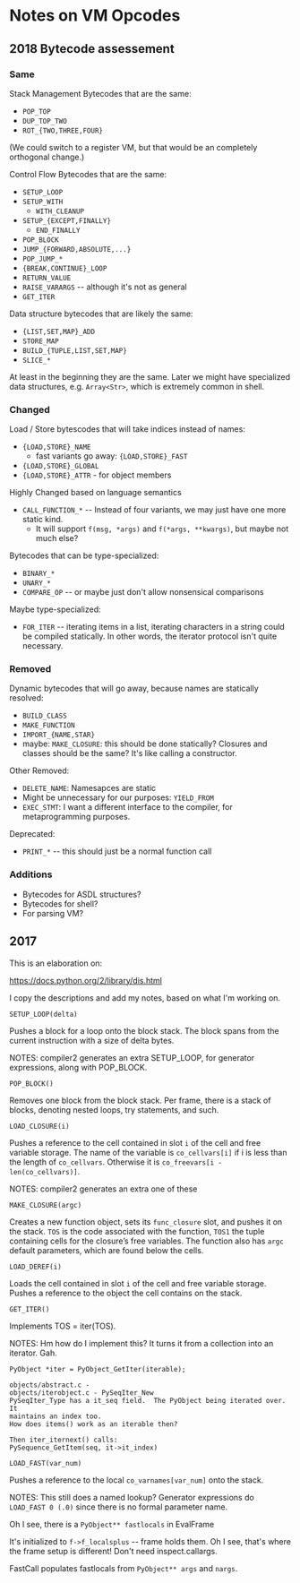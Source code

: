 Notes on VM Opcodes
===================

2018 Bytecode assessement
-------------------------

### Same

Stack Management Bytecodes that are the same:

- `POP_TOP`
- `DUP_TOP_TWO`
- `ROT_{TWO,THREE,FOUR}`

(We could switch to a register VM, but that would be an completely orthogonal
change.)

Control Flow Bytecodes that are the same:

- `SETUP_LOOP`
- `SETUP_WITH`
  - `WITH_CLEANUP`
- `SETUP_{EXCEPT,FINALLY}`
  - `END_FINALLY`
- `POP_BLOCK`
- `JUMP_{FORWARD,ABSOLUTE,...}`
- `POP_JUMP_*`
- `{BREAK,CONTINUE}_LOOP`
- `RETURN_VALUE`
- `RAISE_VARARGS` -- although it's not as general
- `GET_ITER`

Data structure bytecodes that are likely the same:

- `{LIST,SET,MAP}_ADD`
- `STORE_MAP`
- `BUILD_{TUPLE,LIST,SET,MAP}`
- `SLICE_*`

At least in the beginning they are the same.  Later we might have specialized
data structures, e.g. `Array<Str>`, which is extremely common in shell.

### Changed

Load / Store bytescodes that will take indices instead of names:

- `{LOAD,STORE}_NAME`
  - fast variants go away: `{LOAD,STORE}_FAST`
- `{LOAD,STORE}_GLOBAL`
- `{LOAD,STORE}_ATTR` - for object members


Highly Changed based on language semantics

- `CALL_FUNCTION_*` -- Instead of four variants, we may just have one more
  static kind.
  - It will support `f(msg, *args)` and `f(*args, **kwargs)`, but maybe not
    much else?

Bytecodes that can be type-specialized:

- `BINARY_*`
- `UNARY_*`
- `COMPARE_OP` -- or maybe just don't allow nonsensical comparisons

Maybe type-specialized:

- `FOR_ITER` -- iterating items in a list, iterating characters in a string
  could be compiled statically.  In other words, the iterator protocol isn't
  quite necessary.

### Removed

Dynamic bytecodes that will go away, because names are statically resolved:

- `BUILD_CLASS`
- `MAKE_FUNCTION`
- `IMPORT_{NAME,STAR}`
- maybe: `MAKE_CLOSURE`: this should be done statically?  Closures and classes
  should be the same?  It's like calling a constructor.

Other Removed:

- `DELETE_NAME`: Namesapces are static
- Might be unnecessary for our purposes: `YIELD_FROM`
- `EXEC_STMT`: I want a different interface to the compiler, for
  metaprogramming purposes.

Deprecated:

- `PRINT_*` -- this should just be a normal function call

### Additions

- Bytecodes for ASDL structures?
- Bytecodes for shell?
- For parsing VM?

2017
----

This is an elaboration on:

https://docs.python.org/2/library/dis.html

I copy the descriptions and add my notes, based on what I'm working on.



`SETUP_LOOP(delta)`

Pushes a block for a loop onto the block stack. The block spans from the
current instruction with a size of delta bytes.

NOTES: compiler2 generates an extra SETUP_LOOP, for generator expressions,
along with POP_BLOCK.


`POP_BLOCK()`

Removes one block from the block stack. Per frame, there is a stack of blocks,
denoting nested loops, try statements, and such.


`LOAD_CLOSURE(i)`

Pushes a reference to the cell contained in slot `i` of the cell and free
variable storage. The name of the variable is `co_cellvars[i]` if i is less
than the length of `co_cellvars`. Otherwise it is
`co_freevars[i - len(co_cellvars)]`.

NOTES: compiler2 generates an extra one of these


`MAKE_CLOSURE(argc)`

Creates a new function object, sets its `func_closure` slot, and pushes it on
the stack. `TOS` is the code associated with the function, `TOS1` the tuple
containing cells for the closure’s free variables. The function also has `argc`
default parameters, which are found below the cells.


`LOAD_DEREF(i)`

Loads the cell contained in slot `i` of the cell and free variable storage.
Pushes a reference to the object the cell contains on the stack.


`GET_ITER()`

Implements TOS = iter(TOS).

NOTES: Hm how do I implement this?  It turns it from a collection into an
iterator.  Gah.

    PyObject *iter = PyObject_GetIter(iterable); 

    objects/abstract.c - 
    objects/iterobject.c - PySeqIter_New
    PySeqIter_Type has a it_seq field.  The PyObject being iterated over.  It
    maintains an index too.
    How does items() work as an iterable then?

    Then iter_iternext() calls:
    PySequence_GetItem(seq, it->it_index)



`LOAD_FAST(var_num)`

Pushes a reference to the local `co_varnames[var_num]` onto the stack.

NOTES:
This still does a named lookup?  Generator expressions do `LOAD_FAST 0 (.0)`
since there is no formal parameter name.

Oh I see, there is a `PyObject** fastlocals` in EvalFrame

It's initialized to `f->f_localsplus` -- frame holds them.  Oh I see, that's
where the frame setup is different!  Don't need inspect.callargs.


FastCall populates fastlocals from `PyObject** args` and `nargs`.







